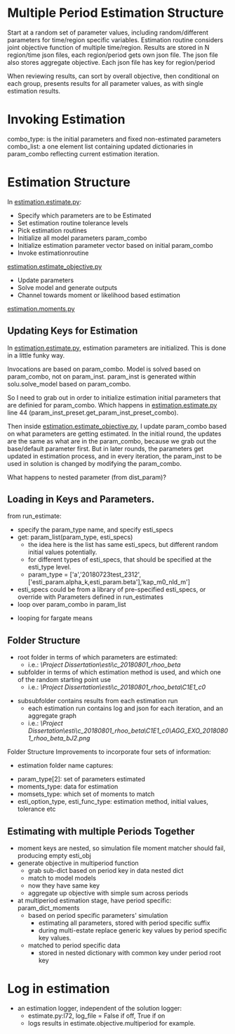 # Multiple Period Estimation Structure

Start at a random set of parameter values, including random/different parameters
for time/region specific variables. Estimation routine considers joint objective
function of multiple time/region. Results are stored in N region/time json
files, each region/period gets own json file. The json file also stores
aggregate objective. Each json file has key for region/period

When reviewing results, can sort by overall objective, then conditional on each
group, presents results for all parameter values, as with single estimation
results.

# Invoking Estimation

combo_type: is the initial parameters and fixed non-estimated parameters
combo_list: a one element list containing updated dictionaries in param_combo
reflecting current estimation iteration.

# Estimation Structure

In [estimation.estimate.py](/estimation/estimate.py):
- Specify which parameters are to be Estimated
- Set estimation routine tolerance levels
- Pick estimation routines
- Initialize all model parameters param_combo
- Initialize estimation parameter vector based on initial param_combo
- Invoke estimationroutine

[estimation.estimate_objective.py](/estimation/estimate_objective.py)
- Update parameters
- Solve model and generate outputs
- Channel towards moment or likelihood based estimation

[estimation.moments.py](/estimation/moments.py)

## Updating Keys for Estimation

In [estimation.estimate.py](/estimation/estimate.py), estimation parameters are
initialized. This is done in a little funky way.

Invocations are based on param_combo. Model is solved based on param_combo, not on
param_inst. param_inst is generated within solu.solve_model based on param_combo.

So I need to grab out in order to initialize estimation initial parameters that are
definied for param_combo. Which happens in [estimation.estimate.py](/estimation/estimate.py)
line 44 (param_inst_preset.get_param_inst_preset_combo).

Then inside [estimation.estimate_objective.py](/estimation/estimate_objective.py), I
update param_combo based on what parameters are getting estimated. In the initial round, the
updates are the same as what are in the param_combo, because we grab out the base/default
parameter first. But in later rounds, the parameters get updated in estimation process,
and in every iteration, the param_inst to be used in solution is changed by modifying the
param_combo.

What happens to nested parameter (from dist_param)?

## Loading in Keys and Parameters.

from run_estimate:
  - specify the param_type name, and specify esti_specs
  - get: param_list(param_type, esti_specs)
    + the idea here is the list has same esti_specs, but different random initial values
    potentially.
    + for different types of esti_specs, that should be specified at the esti_type level.
    + param_type = ['a','20180723test_2312',['esti_param.alpha_k,esti_param.beta'],'kap_m0_nld_m']
  - esti_specs could be from a library of pre-specified esti_specs, or override with Parameters defined in run_estimates
  - loop over param_combo in param_list
+ looping for fargate means

## Folder Structure

- root folder in terms of which parameters are estimated:
  + i.e.: *\Project Dissertation\esti\c_20180801_rhoo_beta*
- subfolder in terms of which estimation method is used, and which one of the random starting point use
  + i.e.: *\Project Dissertation\esti\c_20180801_rhoo_beta\C1E1_c0*
+ subsubfolder contains results from each estimation run
  - each estimation run contains log and json for each iteration, and an aggregate graph
  + i.e.: *\Project Dissertation\esti\c_20180801_rhoo_beta\C1E1_c0\AGG_EXO_20180801_rhoo_beta_bJ2.png*

Folder Structure Improvements to incorporate four sets of information:
+ estimation folder name captures:
- param_type[2]: set of parameters estimated
- moments_type: data for estimation
- momsets_type: which set of moments to match
- esti_option_type, esti_func_type: estimation method, initial values, tolerance etc

## Estimating with multiple Periods Together

- moment keys are nested, so simulation file moment matcher should fail, producing empty esti_obj
- generate objective in multiperiod function
  + grab sub-dict based on period key in data nested dict
  + match to model models
  + now they have same key
  + aggregate up objective with simple sum across periods
- at multiperiod estimation stage, have period specific: param_dict_moments
  + based on period specific parameters' simulation
    + estimating all parameters, stored with period specific suffix
    + during multi-estate replace generic key values by period specific key values.
  + matched to period specific data
    - stored in nested dictionary with common key under period root key

# Log in estimation

- an estimation logger, independent of the solution logger:
  + estimate.py:l72, log_file = False if off, True if on
  + logs results in estimate.objective.multiperiod for example.
